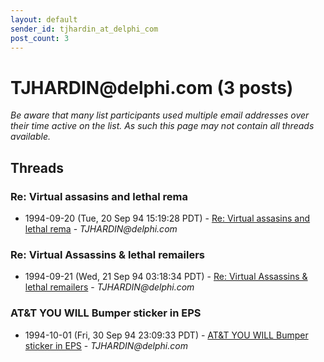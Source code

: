```yaml
---
layout: default
sender_id: tjhardin_at_delphi_com
post_count: 3
---
```


# TJHARDIN<span>@</span>delphi.com (3 posts)

_Be aware that many list participants used multiple email addresses over their time active on the list. As such this page may not contain all threads available._

## Threads

### Re: Virtual assasins and lethal rema
+ 1994-09-20 (Tue, 20 Sep 94 15:19:28 PDT) - [Re: Virtual assasins and lethal rema](/archive/1994/09/174c7af063b70c0846c8df2d28cf8071e79bae3205aceebe6820ad9b65e9c2c2) - _TJHARDIN@delphi.com_

### Re: Virtual Assassins & lethal remailers
+ 1994-09-21 (Wed, 21 Sep 94 03:18:34 PDT) - [Re: Virtual Assassins & lethal remailers](/archive/1994/09/383a26d9b8bec8577cf156061bf6926aa3b20c1dd7c8b51edae5479769c4b869) - _TJHARDIN@delphi.com_

### AT&T YOU WILL Bumper sticker in EPS
+ 1994-10-01 (Fri, 30 Sep 94 23:09:33 PDT) - [AT&T YOU WILL Bumper sticker in EPS](/archive/1994/10/917858e42f4edc7979ef0feb7217480fa9c01ce9fa5ebf926c5a84e007afcbde) - _TJHARDIN@delphi.com_

